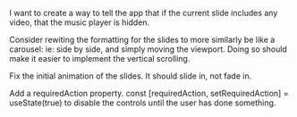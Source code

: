 I want to create a way to tell the app that if the current slide includes any video, that the music player is hidden.

Consider rewiting the formatting for the slides to more similarly be like a carousel: ie: side by side, and simply moving the viewport. Doing so should make it easier to implement the vertical scrolling.

Fix the initial animation of the slides. It should slide in, not fade in. 

Add a requiredAction property. const [requiredAction, setRequiredAction] = useState(true) to disable the controls until the user has done something. 